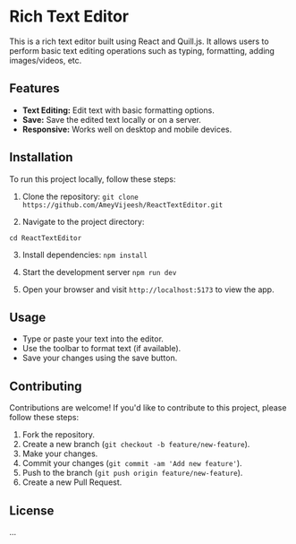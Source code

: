 # Rich Text Editor

This is a rich text editor built using React and Quill.js. It allows users to perform basic text editing operations such as typing, formatting, adding images/videos, etc.

## Features

- **Text Editing:** Edit text with basic formatting options.
- **Save:** Save the edited text locally or on a server.
- **Responsive:** Works well on desktop and mobile devices.

## Installation

To run this project locally, follow these steps:

1. Clone the repository:
   ```git clone https://github.com/AmeyVijeesh/ReactTextEditor.git```


2. Navigate to the project directory:

```cd ReactTextEditor```

3. Install dependencies:
```npm install```

4. Start the development server
 ```npm run dev```


5. Open your browser and visit `http://localhost:5173` to view the app.

## Usage

- Type or paste your text into the editor.
- Use the toolbar to format text (if available).
- Save your changes using the save button.

## Contributing

Contributions are welcome! If you'd like to contribute to this project, please follow these steps:

1. Fork the repository.
2. Create a new branch (`git checkout -b feature/new-feature`).
3. Make your changes.
4. Commit your changes (`git commit -am 'Add new feature'`).
5. Push to the branch (`git push origin feature/new-feature`).
6. Create a new Pull Request.

## License

...

